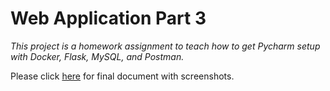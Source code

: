 # Web Application Part 3

*This project is a homework assignment to teach how to get Pycharm setup with Docker, Flask, MySQL, and Postman.*

Please click [here](The%20Document%20of%20Final%20Result.docx) for final document with screenshots.